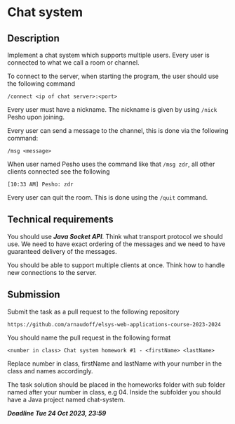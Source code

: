 # Chat system

## Description

Implement a chat system which supports multiple users. Every user is connected to what we call a room or channel.

To connect to the server, when starting the program, the user should use the following command

`/connect <ip of chat server>:<port>`

Every user must have a nickname. The nickname is given by using `/nick` Pesho upon joining.

Every user can send a message to the channel, this is done via the following command:

`/msg <message>`

When user named Pesho uses the command like that `/msg zdr`, all other clients connected see the following

`[10:33 AM] Pesho: zdr`

Every user can quit the room. This is done using the `/quit` command.

## Technical requirements

You should use ***Java Socket API***. Think what transport protocol we should use. We need to have exact ordering of the messages and we need to have guaranteed delivery of the messages.

You should be able to support multiple clients at once. Think how to handle new connections to the server.

## Submission

Submit the task as a pull request to the following repository

`https://github.com/arnaudoff/elsys-web-applications-course-2023-2024`

You should name the pull request in the following format

`<number in class> Chat system homework #1 - <firstName> <lastName>`

Replace number in class, firstName and lastName with your number in the class and names accordingly.

The task solution should be placed in the homeworks folder with sub folder named after your number in class, e.g 04. Inside the subfolder you should have a Java project named chat-system.

***Deadline Tue 24 Oct 2023, 23:59***
